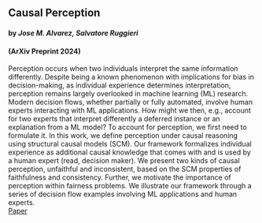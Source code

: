 ## Causal Perception
#### by _Jose M. Alvarez, Salvatore Ruggieri_ 
#### (ArXiv Preprint 2024)
Perception occurs when two individuals interpret the same information differently. Despite being a known phenomenon with implications for bias in decision-making, as individual experience determines interpretation, perception remains largely overlooked in machine learning (ML) research. Modern decision flows, whether partially or fully automated, involve human experts interacting with ML applications. How might we then, e.g., account for two experts that interpret differently a deferred instance or an explanation from a ML model? To account for perception, we first need to formulate it. In this work, we define perception under causal reasoning using structural causal models (SCM). Our framework formalizes individual experience as additional causal knowledge that comes with and is used by a human expert (read, decision maker). We present two kinds of causal perception, unfaithful and inconsistent, based on the SCM properties of faithfulness and consistency. Further, we motivate the importance of perception within fairness problems. We illustrate our framework through a series of decision flow examples involving ML applications and human experts.
\
[Paper](https://github.com/nobias-project/Publications/blob/main/alvarez2024causal.pdf)
